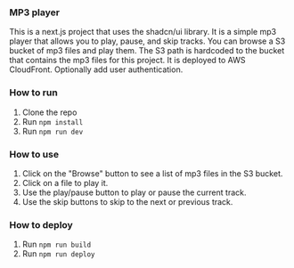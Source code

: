 ### MP3 player

This is a next.js project that uses the shadcn/ui library. It is a simple mp3 player that allows you to play, pause, and skip tracks. You can browse a S3 bucket of mp3 files and play them. The S3 path is hardcoded to the bucket that contains the mp3 files for this project. It is deployed to AWS CloudFront. Optionally add user authentication.

### How to run

1. Clone the repo
2. Run `npm install`
3. Run `npm run dev`

### How to use

1. Click on the "Browse" button to see a list of mp3 files in the S3 bucket.
2. Click on a file to play it.
3. Use the play/pause button to play or pause the current track.
4. Use the skip buttons to skip to the next or previous track.

### How to deploy

1. Run `npm run build`
2. Run `npm run deploy`

